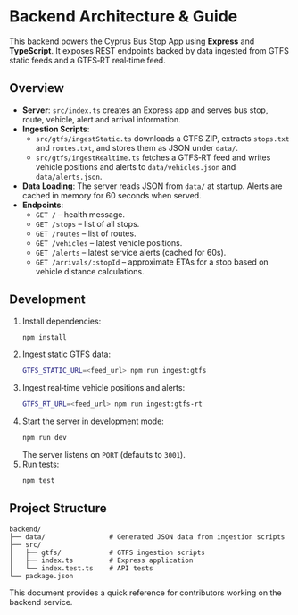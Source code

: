 # Backend Architecture & Guide

This backend powers the Cyprus Bus Stop App using **Express** and **TypeScript**.
It exposes REST endpoints backed by data ingested from GTFS static feeds and
a GTFS‑RT real‑time feed.

## Overview
- **Server**: `src/index.ts` creates an Express app and serves bus stop, route,
  vehicle, alert and arrival information.
- **Ingestion Scripts**:
  - `src/gtfs/ingestStatic.ts` downloads a GTFS ZIP, extracts `stops.txt` and
    `routes.txt`, and stores them as JSON under `data/`.
  - `src/gtfs/ingestRealtime.ts` fetches a GTFS‑RT feed and writes vehicle
    positions and alerts to `data/vehicles.json` and `data/alerts.json`.
- **Data Loading**: The server reads JSON from `data/` at startup. Alerts are
  cached in memory for 60 seconds when served.
- **Endpoints**:
  - `GET /` – health message.
  - `GET /stops` – list of all stops.
  - `GET /routes` – list of routes.
  - `GET /vehicles` – latest vehicle positions.
  - `GET /alerts` – latest service alerts (cached for 60s).
  - `GET /arrivals/:stopId` – approximate ETAs for a stop based on vehicle
    distance calculations.

## Development
1. Install dependencies:
   ```bash
   npm install
   ```
2. Ingest static GTFS data:
   ```bash
   GTFS_STATIC_URL=<feed_url> npm run ingest:gtfs
   ```
3. Ingest real‑time vehicle positions and alerts:
   ```bash
   GTFS_RT_URL=<feed_url> npm run ingest:gtfs-rt
   ```
4. Start the server in development mode:
   ```bash
   npm run dev
   ```
   The server listens on `PORT` (defaults to `3001`).
5. Run tests:
   ```bash
   npm test
   ```

## Project Structure
```
backend/
├── data/                # Generated JSON data from ingestion scripts
├── src/
│   ├── gtfs/            # GTFS ingestion scripts
│   ├── index.ts         # Express application
│   └── index.test.ts    # API tests
└── package.json
```

This document provides a quick reference for contributors working on the
backend service.
